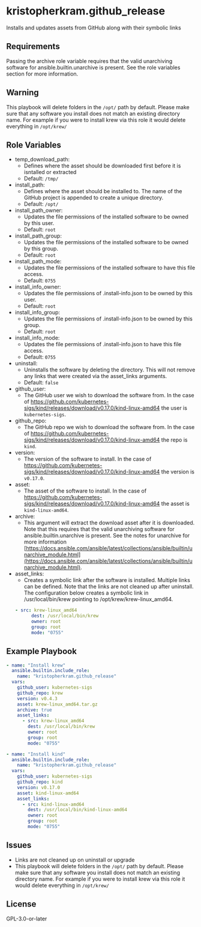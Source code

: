 kristopherkram.github_release
=========

Installs and updates assets from GitHub along with their symbolic links 

Requirements
------------

Passing the archive role variable requires that the valid unarchiving software for ansible.builtin.unarchive is present. See the role variables section for more information.

Warning
-------

This playbook will delete folders in the `/opt/` path by default. Please make sure that any software you install does not match an existing directory name. For example if you were to install krew via this role it would delete everything in `/opt/krew/`

Role Variables
--------------

* temp_download_path: 
  * Defines where the asset should be downloaded first before it is isntalled or extracted
  * Default: `/tmp/`
* install_path:
  * Defines where the asset should be installed to. The name of the GitHub project is appended to create a unique directory.
  * Default: `/opt/`
* install_path_owner:
  * Updates the file permissions of the installed software to be owned by this user.
  * Default: `root`
* install_path_group:
  * Updates the file permissions of the installed software to be owned by this group.
  * Default: `root`
* install_path_mode: 
  * Updates the file permissions of the installed software to have this file access.
  * Default: `0755`
* install_info_owner:
  * Updates the file permissions of .install-info.json to be owned by this user.
  * Default: `root`
* install_info_group:
  * Updates the file permissions of .install-info.json to be owned by this group.
  * Default: `root`
* install_info_mode: 
  * Updates the file permissions of .install-info.json to have this file access.
  * Default: `0755`
* uninstall:
  * Uninstalls the software by deleting the directory. This will not remove any links that were created via the asset_links arguments.
  * Default: `false`
* github_user:
  * The GitHub user we wish to download the software from. In the case of https://github.com/kubernetes-sigs/kind/releases/download/v0.17.0/kind-linux-amd64 the user is `kubernetes-sigs`.
* github_repo:
  * The GitHub repo we wish to download the software from. In the case of https://github.com/kubernetes-sigs/kind/releases/download/v0.17.0/kind-linux-amd64 the repo is `kind`.
* version:
  * The version of the software to install. In the case of https://github.com/kubernetes-sigs/kind/releases/download/v0.17.0/kind-linux-amd64 the version is `v0.17.0`.
* asset:
  * The asset of the software to install. In the case of https://github.com/kubernetes-sigs/kind/releases/download/v0.17.0/kind-linux-amd64 the asset is `kind-linux-amd64`.
* archive:
  * This argument will extract the download asset after it is downloaded. Note that this requires that the valid unarchiving software for ansible.builtin.unarchive is present. See the notes for unarchive for more information [https://docs.ansible.com/ansible/latest/collections/ansible/builtin/unarchive_module.html](https://docs.ansible.com/ansible/latest/collections/ansible/builtin/unarchive_module.html).
* asset_links:
  * Creates a symbolic link after the software is installed. Multiple links can be defined. Note that the links are not cleaned up after uninstall. The configuration below creates a symbolic link in /usr/local/bin/krew pointing to /opt/krew/krew-linux_amd64.
  ```yaml
  - src: krew-linux_amd64
        dest: /usr/local/bin/krew
        owner: root
        group: root
        mode: "0755"
  ```


Example Playbook
----------------
```yaml
- name: "Install krew"
  ansible.builtin.include_role:
    name: "kristopherkram.github_release"
  vars:
    github_user: kubernetes-sigs
    github_repo: krew
    version: v0.4.3
    asset: krew-linux_amd64.tar.gz
    archive: true
    asset_links:
      - src: krew-linux_amd64
        dest: /usr/local/bin/krew
        owner: root
        group: root
        mode: "0755"

- name: "Install kind"
  ansible.builtin.include_role:
    name: "kristopherkram.github_release"
  vars:
    github_user: kubernetes-sigs
    github_repo: kind
    version: v0.17.0
    asset: kind-linux-amd64
    asset_links:
      - src: kind-linux-amd64
        dest: /usr/local/bin/kind-linux-amd64
        owner: root
        group: root
        mode: "0755"
```
Issues
------
* Links are not cleaned up on uninstall or upgrade
* This playbook will delete folders in the `/opt/` path by default. Please make sure that any software you install does not match an existing directory name. For example if you were to install krew via this role it would delete everything in `/opt/krew/`

License
-------

GPL-3.0-or-later

